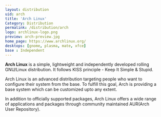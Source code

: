 ```yaml
---
layout: distribution
uid: arch
title: 'Arch Linux'
Category: Distribution
permalink: /distribution/arch
logo: archlinux-logo.png
preview: arch-preview.jpg
home_page: https://www.archlinux.org/
desktops: [gnome, plasma, mate, xfce]
base : Independent
---
```


**Arch Linux** is a simple, lightweight and independently developed rolling GNU/Linux distribution. It follows KISS principle - Keep It Simple & Stupid.

Arch Linux is an advanced distribution targeting people who want to configure their system from the 
base. To fulfill this goal, Arch is providing a base system which can be customized upto any extent.

In addition to officially supported packages, Arch Linux offers a wide range of applications and packages
through community maintained AUR(Arch User Repository).